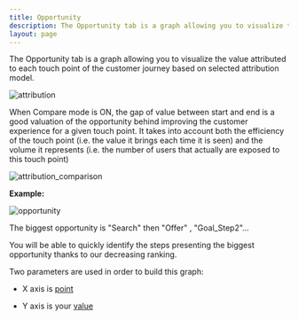 ```yaml
---
title: Opportunity
description: The Opportunity tab is a graph allowing you to visualize the value attributed to each touch point of the customer journey based on selected attribution model.
layout: page
---
```


The Opportunity tab is a graph allowing you to visualize the value attributed to each touch point of the customer journey based on selected attribution model.

![attribution]({{site.url}}/{{site.baseurl}}/core_app/journey/web_application/dashboard/attribution/images/Attribution_Concept.png)

When Compare mode is ON, the gap of value between start and end is a good valuation of the opportunity behind improving the customer experience for a given touch point. It takes into account both the efficiency of the touch point (i.e. the value it brings each time it is seen) and the volume it represents (i.e. the number of users that actually are exposed to this touch point)

![attribution_comparison]({{site.url}}/{{site.baseurl}}/core_app/journey/web_application/dashboard/attribution/images/Value_Comparison.png)


**Example:**

![opportunity]({{site.url}}/{{site.baseurl}}/core_app/journey/web_application/dashboard/attribution/images/opportunity.png)

The biggest opportunity  is "Search" then "Offer" , "Goal_Step2"...

You will be able to quickly identify the steps presenting the biggest opportunity thanks to our decreasing ranking.

Two parameters are used in order to build this graph:

* X axis is [point]({{site.url}}/{{site.baseurl}}/core_app/journey/web_application/dashboard/attribution/data)

* Y axis is your [value]({{site.url}}/{{site.baseurl}}/core_app/journey/web_application/dashboard/attribution/data)
